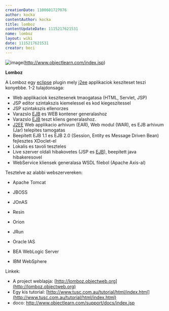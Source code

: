 ```yaml
---
creationDate: 1100601727076 
author: kocka 
contentAuthor: kocka 
title: lomboz 
contentUpdateDate: 1115217621531 
name: lomboz 
layout: wiki 
date: 1115217621531 
creator: boci 
---
```

![image](http://www.objectlearn.com/images/lomtext.gif)(http://www.objectlearn.com/index.jsp)

__Lomboz__

A Lomboz egy [eclipse](Eclipse.html) plugin mely [j2ee](j2ee.html) applikaciok kesziteset teszi konyebbe. 1-2 tulajdonsaga:

*   Web applikaciok keszitesenek tmaogatasa (HTML, Servlet, JSP)
*   JSP editor szintakszis kiemelessel es kod kiegeszitessel
*   JSP szintakszis ellenorzes
*   Varazslo [EJB](EJB.html) es WEB kontener generalashoz
*   Varazslo [EJB](EJB.html) teszt kliens generalashoz.
*   [J2EE](j2ee.html) Web applikacio arhivum (EAR), Web modul (WAR), es EJB arhivum (Jar) telepites tamogatas
*   Beepitett EJB 1.1 es EJB 2.0 (Session, Entity es Message Driven Bean) fejlesztes XDoclet-el
*   Lokalis es tavoli teszteles
*   Live szerver oldali hibakovetes (JSP es [EJB](EJB.html)), beepitett java hibakeresovel
*   WebService kliensek generalasa WSDL filebol (Apache Axis-al)



Tesztelve az alabbi webszervereken:

* Apache Tomcat

* JBOSS

* JOnAS

* Resin

* Orion

* JRun

* Oracle IAS

* BEA WebLogic Server

* IBM WebSphere



Linkek:
*   A project weblapja: [http://lomboz.objectweb.org](http://lomboz.objectweb.org)
*   Egy kis tutorial: [http://www.tusc.com.au/tutorial/html/index.html](http://www.tusc.com.au/tutorial/html/index.html)
*   doco: http://www.objectlearn.com/support/docs/index.jsp
